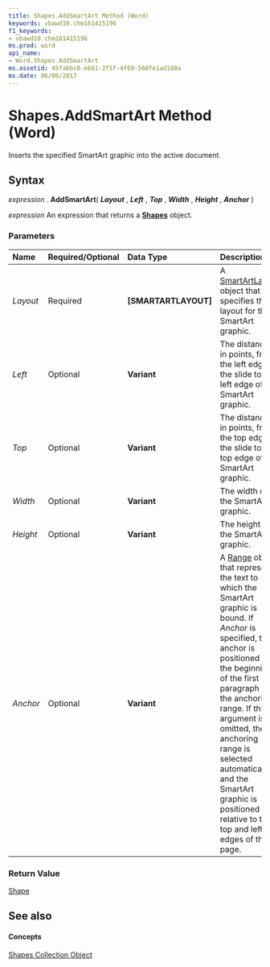 ```yaml
---
title: Shapes.AddSmartArt Method (Word)
keywords: vbawd10.chm161415196
f1_keywords:
- vbawd10.chm161415196
ms.prod: word
api_name:
- Word.Shapes.AddSmartArt
ms.assetid: 45fabbc8-eb61-2f5f-4f69-560fe1ad188a
ms.date: 06/08/2017
---
```



# Shapes.AddSmartArt Method (Word)

Inserts the specified SmartArt graphic into the active document.


## Syntax

 _expression_ . **AddSmartArt**( **_Layout_** , **_Left_** , **_Top_** , **_Width_** , **_Height_** , **_Anchor_** )

 _expression_ An expression that returns a **[Shapes](Word.shapes.md)** object.


### Parameters



|**Name**|**Required/Optional**|**Data Type**|**Description**|
|:-----|:-----|:-----|:-----|
| _Layout_|Required| **[SMARTARTLAYOUT]**|A [SmartArtLayout](http://msdn.microsoft.com/library/f8d9db83-86f7-4830-096d-5d15368ab6b1%28Office.15%29.aspx) object that specifies the layout for the SmartArt graphic.|
| _Left_|Optional| **Variant**|The distance, in points, from the left edge of the slide to the left edge of the SmartArt graphic.|
| _Top_|Optional| **Variant**|The distance, in points, from the top edge of the slide to the top edge of the SmartArt graphic.|
| _Width_|Optional| **Variant**|The width of the SmartArt graphic.|
| _Height_|Optional| **Variant**|The height of the SmartArt graphic.|
| _Anchor_|Optional| **Variant**|A [Range](Word.Range.md) object that represents the text to which the SmartArt graphic is bound. If _Anchor_ is specified, the anchor is positioned at the beginning of the first paragraph in the anchoring range. If this argument is omitted, the anchoring range is selected automatically and the SmartArt graphic is positioned relative to the top and left edges of the page.|

### Return Value

[Shape](Word.Shape.md)


## See also


#### Concepts


[Shapes Collection Object](Word.shapes.md)

